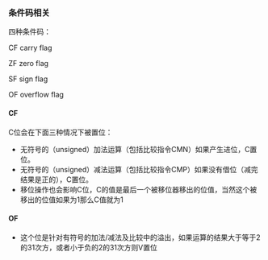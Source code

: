 ### 条件码相关

四种条件码：

CF	carry flag

ZF	zero flag

SF	sign flag

OF	overflow flag

#### CF

C位会在下面三种情况下被置位：

- 无符号的（unsigned）加法运算（包括比较指令CMN）如果产生进位，C置位。
- 无符号的（unsigned）减法运算（包括比较指令CMP）如果没有借位（减完结果是正的），C置位。
- 移位操作也会影响C位，C的值是最后一个被移位器移出的位值，当然这个被移出的位值如果为1那么C值就为1

#### OF

- 这个位是针对有符号的加法/减法及比较中的溢出，如果运算的结果大于等于2的31次方，或者小于负的2的31次方则V置位

